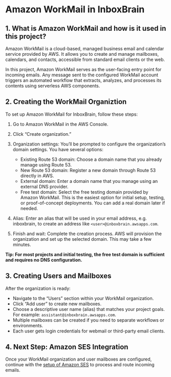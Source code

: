 # Amazon WorkMail in InboxBrain
## 1. What is Amazon WorkMail and how is it used in this project?
Amazon WorkMail is a cloud-based, managed business email and calendar service provided by AWS. It allows you to create and manage mailboxes, calendars, and contacts, accessible from standard email clients or the web.

In this project, Amazon WorkMail serves as the user-facing entry point for incoming emails. Any message sent to the configured WorkMail account triggers an automated workflow that extracts, analyzes, and processes its contents using serverless AWS components.

## 2. Creating the WorkMail Organiztion
To set up Amazon WorkMail for InboxBrain, follow these steps:
1. Go to Amazon WorkMail in the AWS Console.
2. Click “Create organization.”
3. Organization settings:
   You’ll be prompted to configure the organization’s domain settings. You have several options:
   - Existing Route 53 domain: Choose a domain name that you already manage using Route 53.
   - New Route 53 domain: Register a new domain through Route 53 directly in AWS.
   - External domain: Enter a domain name that you manage using an external DNS provider.
   - Free test domain: Select the free testing domain provided by Amazon WorkMail. This is the easiest option for initial setup, testing, or proof-of-concept deployments. You can add a real domain later if needed.

4. Alias:
Enter an alias that will be used in your email address, e.g. inboxbrain, to create an address like `<user>@inboxbrain.awsapps.com`.

5. Finish and wait:
Complete the creation process. AWS will provision the organization and set up the selected domain. This may take a few minutes.

**Tip: For most projects and initial testing, the free test domain is sufficient and requires no DNS configuration.**

## 3. Creating Users and Mailboxes
After the organization is ready:
- Navigate to the “Users” section within your WorkMail organization.
- Click “Add user” to create new mailboxes.
- Choose a descriptive user name (alias) that matches your project goals. For example: `assistant@inboxbrain.awsapps.com`.
- Multiple mailboxes can be created if you need to separate workflows or environments.
- Each user gets login credentials for webmail or third-party email clients.

## 4. Next Step: Amazon SES Integration
Once your WorkMail organization and user mailboxes are configured, continue with the [setup of Amazon SES](https://github.com/alexgaarciia/InboxBrain/blob/main/docs/ses.md) to process and route incoming emails.
